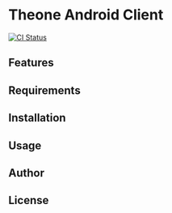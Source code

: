 # Theone Android Client

[![CI Status](https://magnum.travis-ci.com/theone-dev/android-client.svg?token=8paJsv8ijBGYwAqFr57J&branch=master)](https://magnum.travis-ci.com/theone-dev/android-client)

## Features

## Requirements

## Installation

## Usage

## Author

## License
